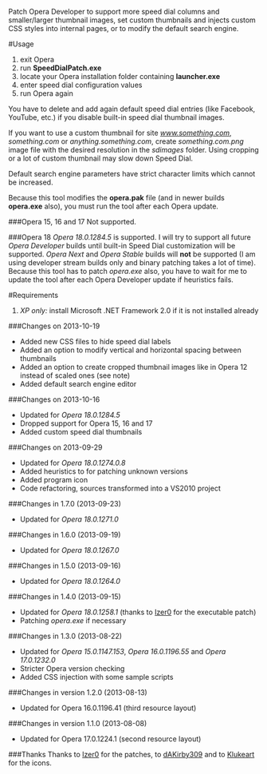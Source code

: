Patch Opera Developer to support more speed dial columns and smaller/larger thumbnail images, set custom thumbnails and injects custom CSS styles into internal pages, or to modify the default search engine.

#Usage
1. exit Opera
2. run **SpeedDialPatch.exe**
3. locate your Opera installation folder containing **launcher.exe**
4. enter speed dial configuration values
5. run Opera again

You have to delete and add again default speed dial entries (like Facebook, YouTube, etc.) if you disable built-in speed dial thumbnail images. 

If you want to use a custom thumbnail for site *www.something.com*, *something.com* or *anything.something.com*, create *something.com.png* image file with the desired resolution in the *sdimages* folder. Using cropping or a lot of custom thumbnail may slow down Speed Dial. 

Default search engine parameters have strict character limits which cannot be increased.

Because this tool modifies the **opera.pak** file (and in newer builds **opera.exe** also), you must run the tool after each Opera update.

###Opera 15, 16 and 17
Not supported.

###Opera 18
*Opera 18.0.1284.5* is supported. I will try to support all future *Opera Developer* builds until built-in Speed Dial customization will be supported. *Opera Next* and *Opera Stable* builds will **not** be supported (I am using developer stream builds only and binary patching takes a lot of time). Because this tool has to patch *opera.exe* also, you have to wait for me to update the tool after each Opera Developer update if heuristics fails.

#Requirements
1. *XP only:* install Microsoft .NET Framework 2.0 if it is not installed already 

###Changes on 2013-10-19
* Added new CSS files to hide speed dial labels
* Added an option to modify vertical and horizontal spacing between thumbnails
* Added an option to create cropped thumbnail images like in Opera 12 instead of scaled ones (see note)
* Added default search engine editor

###Changes on 2013-10-16
* Updated for *Opera 18.0.1284.5*
* Dropped support for Opera 15, 16 and 17
* Added custom speed dial thumbnails

###Changes on 2013-09-29
* Updated for *Opera 18.0.1274.0.8*
* Added heuristics to for patching unknown versions
* Added program icon
* Code refactoring, sources transformed into a VS2010 project

###Changes in 1.7.0 (2013-09-23)
* Updated for *Opera 18.0.1271.0*

###Changes in 1.6.0 (2013-09-19)
* Updated for *Opera 18.0.1267.0*

###Changes in 1.5.0 (2013-09-16)
* Updated for *Opera 18.0.1264.0*

###Changes in 1.4.0 (2013-09-15)
* Updated for *Opera 18.0.1258.1* (thanks to [Izer0](http://my.opera.com/nanit76/about/) for the executable patch)
* Patching *opera.exe* if necessary

###Changes in 1.3.0 (2013-08-22)
* Updated for *Opera 15.0.1147.153*, *Opera 16.0.1196.55* and *Opera 17.0.1232.0*
* Stricter Opera version checking
* Added CSS injection with some sample scripts

###Changes in version 1.2.0 (2013-08-13)
* Updated for Opera 16.0.1196.41 (third resource layout)

###Changes in version 1.1.0 (2013-08-08)
* Updated for Opera 17.0.1224.1 (second resource layout)

###Thanks
Thanks to [Izer0](http://my.opera.com/nanit76/about/) for the patches, to [dAKirby309](http://www.iconarchive.com/artist/dakirby309.html) and to [Klukeart](http://www.iconarchive.com/artist/klukeart.html) for the icons.